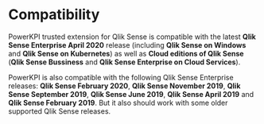 # Compatibility

PowerKPI trusted extension for Qlik Sense is compatible with the latest **Qlik Sense Enterprise April 2020** release \(including **Qlik Sense on Windows** and **Qlik Sense on Kubernetes**\) as well as **Cloud editions of Qlik Sense** \(**Qlik Sense Bussiness** and **Qlik Sense Enterprise on Cloud Services**\).

PowerKPI is also compatible with the following Qlik Sense Enterprise releases: **Qlik Sense February 2020**,  **Qlik Sense November 2019**, **Qlik Sense September 2019**, **Qlik Sense June 2019**, **Qlik Sense April 2019** and **Qlik Sense February 2019**. But it also should work with some older supported Qlik Sense releases. 


